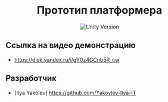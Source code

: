 <h1 align="center"> Прототип платформера </h1>

<p align="center">
   <img src="https://img.shields.io/badge/Engine-Unity_2021.3.18%D0%B01-blueviolet" alt="Unity Version">
</p>

## Ссылка на видео демонстрацию

- https://disk.yandex.ru/i/gY0z4GCnb5R_cw 
  
## Разработчик

- [Ilya Yakolev] https://github.com/Yakovlev-Ilya-IT
